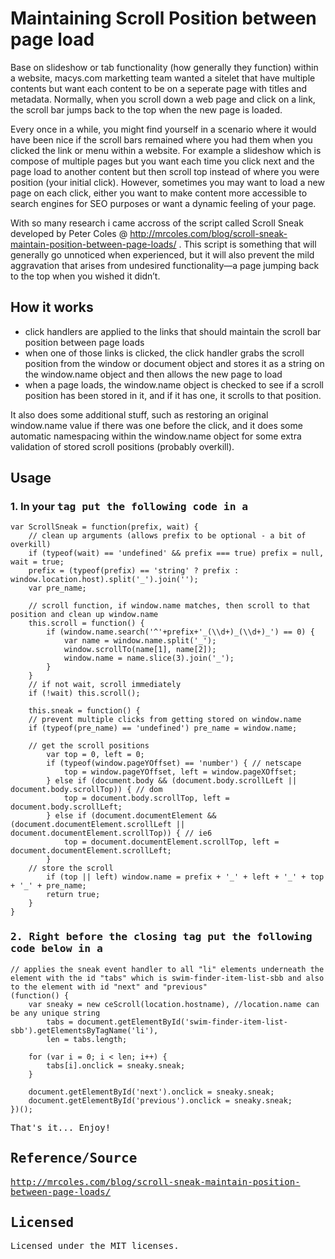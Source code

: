 # Maintaining Scroll Position between page load

Base on slideshow or tab functionality (how generally they function) within a website, macys.com marketting team wanted a sitelet that have multiple contents but want each content to be on a seperate page with titles and metadata. Normally, when you scroll down a web page and click on a link, the scroll bar jumps back to the top when the new page is loaded.

Every once in a while, you might find yourself in a scenario where it would have been nice if the scroll bars remained where you had them when you clicked the link or menu within a website. For example a slideshow which is compose of multiple pages but you want each time you click next and the page load to another content but then scroll top instead of where you were position (your initial click). However, sometimes you may want to load a new page on each click, either you want to make content more accessible to search engines for SEO purposes or want a dynamic feeling of your page.

With so many research i came accross of the script called Scroll Sneak developed by Peter Coles @ http://mrcoles.com/blog/scroll-sneak-maintain-position-between-page-loads/ . This script is  something that will generally go unnoticed when experienced, but it will also prevent the mild aggravation that arises from undesired functionality—a page jumping back to the top when you wished it didn’t.

## How it works

* click handlers are applied to the links that should maintain the scroll bar position between page loads
* when one of those links is clicked, the click handler grabs the scroll position from the window or document object and stores it as a string on the window.name object and then allows the new page to load
* when a page loads, the window.name object is checked to see if a scroll position has been stored in it, and if it has one, it scrolls to that position.

It also does some additional stuff, such as restoring an original window.name value if there was one before the click, and it does some automatic namespacing within the window.name object for some extra validation of stored scroll positions (probably overkill).

## Usage

### 1. In your <tt> <head> <tt> tag put the following code in a <script></script>

```
var ScrollSneak = function(prefix, wait) {
    // clean up arguments (allows prefix to be optional - a bit of overkill)
    if (typeof(wait) == 'undefined' && prefix === true) prefix = null, wait = true;
    prefix = (typeof(prefix) == 'string' ? prefix : window.location.host).split('_').join('');
    var pre_name;

    // scroll function, if window.name matches, then scroll to that position and clean up window.name
    this.scroll = function() {
        if (window.name.search('^'+prefix+'_(\\d+)_(\\d+)_') == 0) {
            var name = window.name.split('_');
            window.scrollTo(name[1], name[2]);
            window.name = name.slice(3).join('_');
        }
    }
    // if not wait, scroll immediately
    if (!wait) this.scroll();

    this.sneak = function() {
	// prevent multiple clicks from getting stored on window.name
	if (typeof(pre_name) == 'undefined') pre_name = window.name;

	// get the scroll positions
        var top = 0, left = 0;
        if (typeof(window.pageYOffset) == 'number') { // netscape
            top = window.pageYOffset, left = window.pageXOffset;
        } else if (document.body && (document.body.scrollLeft || document.body.scrollTop)) { // dom
            top = document.body.scrollTop, left = document.body.scrollLeft;
        } else if (document.documentElement && (document.documentElement.scrollLeft || document.documentElement.scrollTop)) { // ie6
            top = document.documentElement.scrollTop, left = document.documentElement.scrollLeft;
        }
	// store the scroll
        if (top || left) window.name = prefix + '_' + left + '_' + top + '_' + pre_name;
        return true;
    }
}

```

### 2. Right before the closing </body> tag put the following code below in a <script></script>

```
// applies the sneak event handler to all "li" elements underneath the element with the id "tabs" which is swim-finder-item-list-sbb and also to the element with id "next" and "previous"
(function() {
    var sneaky = new ceScroll(location.hostname), //location.name can be any unique string
    	tabs = document.getElementById('swim-finder-item-list-sbb').getElementsByTagName('li'), 
    	len = tabs.length;

    for (var i = 0; i < len; i++) {
        tabs[i].onclick = sneaky.sneak;
    }
    
    document.getElementById('next').onclick = sneaky.sneak;
    document.getElementById('previous').onclick = sneaky.sneak;
})();

```

That's it... Enjoy!

## Reference/Source

http://mrcoles.com/blog/scroll-sneak-maintain-position-between-page-loads/

## Licensed

Licensed under the MIT licenses.







